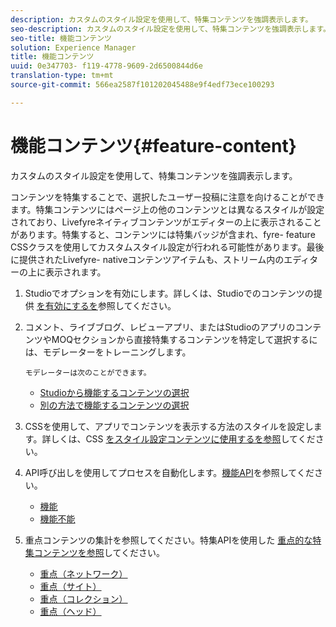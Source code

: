 ```yaml
---
description: カスタムのスタイル設定を使用して、特集コンテンツを強調表示します。
seo-description: カスタムのスタイル設定を使用して、特集コンテンツを強調表示します。
seo-title: 機能コンテンツ
solution: Experience Manager
title: 機能コンテンツ
uuid: 0e347703- f119-4778-9609-2d6500844d6e
translation-type: tm+mt
source-git-commit: 566ea2587f101202045488e9f4edf73ece100293

---
```



# 機能コンテンツ{#feature-content}

カスタムのスタイル設定を使用して、特集コンテンツを強調表示します。

コンテンツを特集することで、選択したユーザー投稿に注意を向けることができます。特集コンテンツにはページ上の他のコンテンツとは異なるスタイルが設定されており、Livefyreネイティブコンテンツがエディターの上に表示されることがあります。特集すると、コンテンツには特集バッジが含まれ、fyre- feature CSSクラスを使用してカスタムスタイル設定が行われる可能性があります。最後に提供されたLivefyre- nativeコンテンツアイテムも、ストリーム内のエディターの上に表示されます。

1. Studioでオプションを有効にします。詳しくは、Studioでのコンテンツの提供 [を有効にするを](/help/using/c-features-livefyre/c-content-collection-tags/t-enable-featuring-content-in-studio.md#t_enable_featuring_content_in_studio)参照してください。
1. コメント、ライブブログ、レビューアプリ、またはStudioのアプリのコンテンツやMOQセクションから直接特集するコンテンツを特定して選択するには、モデレーターをトレーニングします。

       モデレーターは次のことができます。
   
   * [Studioから機能するコンテンツの選択](/help/using/c-features-livefyre/c-content-collection-tags/t-select-content-to-feature-from-studio.md#select_content_to_feature_from_studio)
   * [別の方法で機能するコンテンツの選択](/help/using/c-features-livefyre/c-content-collection-tags/t-select-content-to-feature.md#t_select_content_to_feature)

1. CSSを使用して、アプリでコンテンツを表示する方法のスタイルを設定します。詳しくは、CSS [をスタイル設定コンテンツに使用するを参照](/help/implementation/c-app-customizations/c-use-css-to-style-featured-content.md)してください。
1. API呼び出しを使用してプロセスを自動化します。[機能API](/help/implementation/c-app-customizations/c-feature-apis.md)を参照してください。

   * [機能](#c_feature_apis/section_jpw_nqw_xz)
   * [機能不能](#c_feature_apis/section_knh_mqw_xz)

1. 重点コンテンツの集計を参照してください。特集APIを使用した [重点的な特集コンテンツを参照](/help/implementation/c-app-customizations/c-aggregated-featured-content-using-the-featured-apis.md)してください。

   * [重点（ネットワーク）](/help/implementation/c-app-customizations/c-aggregated-featured-content-using-the-featured-apis.md#section_cgm_1nw_xz)
   * [重点（サイト）](/help/implementation/c-app-customizations/c-aggregated-featured-content-using-the-featured-apis.md#section_lq5_ymw_xz)
   * [重点（コレクション）](/help/implementation/c-app-customizations/c-aggregated-featured-content-using-the-featured-apis.md#section_kgc_xmw_xz)
   * [重点（ヘッド）](/help/implementation/c-app-customizations/c-aggregated-featured-content-using-the-featured-apis.md#section_n4b_lmw_xz)

